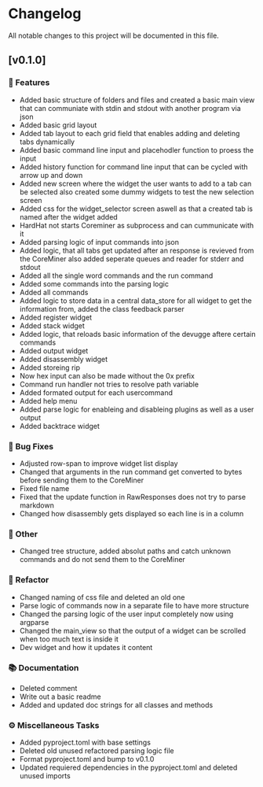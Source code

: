 # Changelog

All notable changes to this project will be documented in this file.

## [v0.1.0]

### 🚀 Features

- Added basic structure of folders and files and created a basic main view  that can communiate with stdin and stdout with another program via json
- Added basic grid layout
- Added tab layout to each grid field that enables adding and deleting tabs dynamically
- Added basic command line input and placehodler function to proess the input
- Added history function for command line input that can be cycled with arrow up and down
- Added new screen where the widget the user wants to add to a tab can be selected also created some dummy widgets to test the new selection screen
- Added css for the widget_selector screen aswell as that a created tab is named after the widget added
- HardHat not starts Coreminer as subprocess and can cummunicate with it
- Added parsing logic of input commands into json
- Added logic, that all tabs get updated after an response is revieved from the CoreMiner also added seperate queues and reader for stderr and stdout
- Added all the single word commands and the run command
- Added some commands into the parsing logic
- Added all commands
- Added logic to store data in a central data_store for all widget to get the information from, added the class feedback parser
- Added register widget
- Added stack widget
- Added logic, that reloads basic information of the devugge aftere certain commands
- Added output widget
- Added disassembly widget
- Added storeing rip
- Now hex input can also be made without the 0x prefix
- Command run handler not tries to resolve path variable
- Added formated output for each usercommand
- Added help menu
- Added parse logic for enableing and disableing plugins as well as a user output
- Added backtrace widget

### 🐛 Bug Fixes

- Adjusted row-span to improve widget list display
- Changed that arguments in the run command get converted to bytes before sending them to the CoreMiner
- Fixed file name
- Fixed that the update function in RawResponses does not try to parse markdown
- Changed how disassembly gets displayed so each line is in a column

### 💼 Other

- Changed tree structure, added absolut paths and catch unknown commands and do not send them to the CoreMiner

### 🚜 Refactor

- Changed naming of css file and deleted an old one
- Parse logic of commands now in a separate file to have more structure
- Changed the parsing logic of the user input completely now using argparse
- Changed the main_view so that the output of a widget can be scrolled when too much text is inside it
- Dev widget and how it updates it content

### 📚 Documentation

- Deleted comment
- Write out a basic readme
- Added and updated doc strings for all classes and methods

### ⚙️ Miscellaneous Tasks

- Added pyproject.toml with base settings
- Deleted old unused refactored parsing logic file
- Format pyproject.toml and bump to v0.1.0
- Updated requiered dependencies in the pyproject.toml and deleted unused imports

<!-- generated by git-cliff -->

